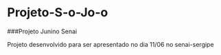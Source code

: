 # Projeto-S-o-Jo-o
###Projeto Junino Senai

 Projeto desenvolvido para ser apresentado no dia 11/06 no senai-sergipe
